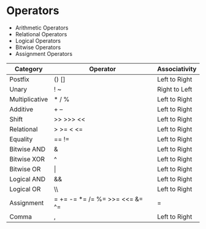 # Operators

- Arithmetic Operators
- Relational Operators
- Logical Operators
- Bitwise Operators
- Assignment Operators


| Category  | Operator  | Associativity  |
|---|---|---| 
| Postfix  | () []	  | Left to Right  | 
| Unary  | ! ~  | Right to Left  | 
| Multiplicative  | * / %  | Left to Right  |  
| Additive  | + –	  | Left to Right  | 
| Shift  | >> >>> <<   | Left to Right  |
| Relational  | > >= < <=  | Left to Right  | 
| Equality   | == !=  | Left to Right  |
| Bitwise AND  | &  |  Left to Right |
| Bitwise XOR  | ^  | Left to Right  |
| Bitwise OR  | \|  | Left to Right  | 
| Logical AND  | &&  | Left to Right  |
| Logical OR | \\\\ | Left to Right |
| Assignment | = += -= *= /= %= >>= <<= &= ^= |=  | Right to Left |
|Comma | , |  Left to Right |
